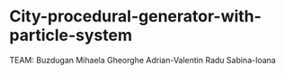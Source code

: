 # City-procedural-generator-with-particle-system

TEAM:
  Buzdugan Mihaela
  Gheorghe Adrian-Valentin
  Radu Sabina-Ioana
